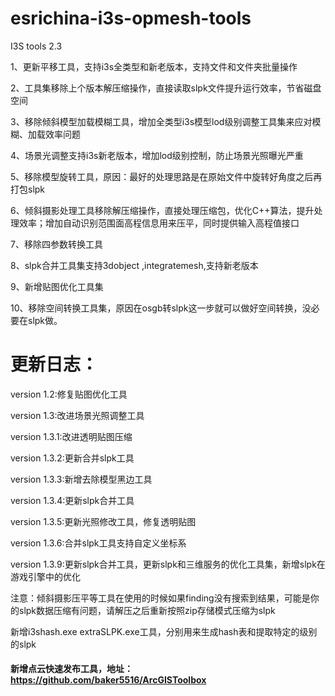# esrichina-i3s-opmesh-tools

I3S tools 2.3

1、更新平移工具，支持i3s全类型和新老版本，支持文件和文件夹批量操作

2、工具集移除上个版本解压缩操作，直接读取slpk文件提升运行效率，节省磁盘空间

3、移除倾斜模型加载模糊工具，增加全类型i3s模型lod级别调整工具集来应对模糊、加载效率问题

4、场景光调整支持i3s新老版本，增加lod级别控制，防止场景光照曝光严重

5、移除模型旋转工具，原因：最好的处理思路是在原始文件中旋转好角度之后再打包slpk

6、倾斜摄影处理工具移除解压缩操作，直接处理压缩包，优化C++算法，提升处理效率；增加自动识别范围面高程信息用来压平，同时提供输入高程值接口

7、移除四参数转换工具

8、slpk合并工具集支持3dobject ,integratemesh,支持新老版本

9、新增贴图优化工具集

10、移除空间转换工具集，原因在osgb转slpk这一步就可以做好空间转换，没必要在slpk做。

# 更新日志：

version 1.2:修复贴图优化工具

version 1.3:改进场景光照调整工具

version 1.3.1:改进透明贴图压缩

version 1.3.2:更新合并slpk工具

version 1.3.3:新增去除模型黑边工具

version 1.3.4:更新slpk合并工具

version 1.3.5:更新光照修改工具，修复透明贴图

version 1.3.6:合并slpk工具支持自定义坐标系

version 1.3.9:更新slpk合并工具，更新slpk和三维服务的优化工具集，新增slpk在游戏引擎中的优化

注意：倾斜摄影压平等工具在使用的时候如果finding没有搜索到结果，可能是你的slpk数据压缩有问题，请解压之后重新按照zip存储模式压缩为slpk

新增i3shash.exe extraSLPK.exe工具，分别用来生成hash表和提取特定的级别的slpk

#### 新增点云快速发布工具，地址：https://github.com/baker5516/ArcGISToolbox
